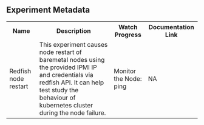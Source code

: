 ## Experiment Metadata

<table>
<tr>
<th> Name </th>
<th> Description </th>
<th> Watch Progress </th>
<th> Documentation Link </th>
</tr>
<tr>
 <td> Redfish node restart </td>
 <td> This experiment causes node restart of baremetal nodes using the provided IPMI IP and credentials via redfish
 API. It can help test study the behaviour of kubernetes cluster during the node failure.</td>
 <td> Monitor the Node: <br> ping <node ip> </td>
 <td> NA</td>
 </tr>
 </table>
